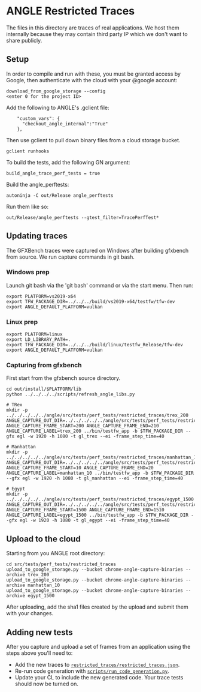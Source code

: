 # ANGLE Restricted Traces

The files in this directory are traces of real applications. We host them
internally because they may contain third party IP which we don't want
to share publicly.

## Setup

In order to compile and run with these, you must be granted access by Google,
then authenticate with the cloud with your @google account:
```
download_from_google_storage --config
<enter 0 for the project ID>
```
Add the following to ANGLE's .gclient file:
```
    "custom_vars": {
      "checkout_angle_internal":"True"
    },
```
Then use gclient to pull down binary files from a cloud storage bucket.
```
gclient runhooks
```
To build the tests, add the following GN argument:
```
build_angle_trace_perf_tests = true
```
Build the angle_perftests:
```
autoninja -C out/Release angle_perftests
```
Run them like so:
```
out/Release/angle_perftests --gtest_filter=TracePerfTest*
```

## Updating traces

The GFXBench traces were captured on Windows after building gfxbench from source. We run capture commands in git bash.

### Windows prep

Launch git bash via the 'git bash' command or via the start menu. Then run:

```
export PLATFORM=vs2019-x64
export TFW_PACKAGE_DIR=../../../build/vs2019-x64/testfw/tfw-dev
export ANGLE_DEFAULT_PLATFORM=vulkan
```

### Linux prep

```
export PLATFORM=linux
export LD_LIBRARY_PATH=.
export TFW_PACKAGE_DIR=../../../build/linux/testfw_Release/tfw-dev
export ANGLE_DEFAULT_PLATFORM=vulkan
```

### Capturing from gfxbench

First start from the gfxbench source directory.

```
cd out/install/$PLATFORM/lib
python ../../../../scripts/refresh_angle_libs.py

# TRex
mkdir -p ../../../../../angle/src/tests/perf_tests/restricted_traces/trex_200
ANGLE_CAPTURE_OUT_DIR=../../../../../angle/src/tests/perf_tests/restricted_traces/trex_200 ANGLE_CAPTURE_FRAME_START=200 ANGLE_CAPTURE_FRAME_END=210 ANGLE_CAPTURE_LABEL=trex_200 ../bin/testfw_app -b $TFW_PACKAGE_DIR --gfx egl -w 1920 -h 1080 -t gl_trex --ei -frame_step_time=40

# Manhattan
mkdir -p ../../../../../angle/src/tests/perf_tests/restricted_traces/manhattan_10
ANGLE_CAPTURE_OUT_DIR=../../../../../angle/src/tests/perf_tests/restricted_traces/manhattan_10 ANGLE_CAPTURE_FRAME_START=10 ANGLE_CAPTURE_FRAME_END=20 ANGLE_CAPTURE_LABEL=manhattan_10 ../bin/testfw_app -b $TFW_PACKAGE_DIR --gfx egl -w 1920 -h 1080 -t gl_manhattan --ei -frame_step_time=40

# Egypt
mkdir -p ../../../../../angle/src/tests/perf_tests/restricted_traces/egypt_1500
ANGLE_CAPTURE_OUT_DIR=../../../../../angle/src/tests/perf_tests/restricted_traces/egypt_1500 ANGLE_CAPTURE_FRAME_START=1500 ANGLE_CAPTURE_FRAME_END=1510 ANGLE_CAPTURE_LABEL=egypt_1500 ../bin/testfw_app -b $TFW_PACKAGE_DIR --gfx egl -w 1920 -h 1080 -t gl_egypt --ei -frame_step_time=40
```

## Upload to the cloud

Starting from you ANGLE root directory:

```
cd src/tests/perf_tests/restricted_traces
upload_to_google_storage.py --bucket chrome-angle-capture-binaries --archive trex_200
upload_to_google_storage.py --bucket chrome-angle-capture-binaries --archive manhattan_10
upload_to_google_storage.py --bucket chrome-angle-capture-binaries --archive egypt_1500
```

After uploading, add the sha1 files created by the upload and submit them with your changes.

## Adding new tests

After you capture and upload a set of frames from an application using the steps above you'll need to:

 * Add the new traces to [`restricted_traces/restricted_traces.json`](restricted_traces.json).
 * Re-run code generation with [`scripts/run_code_generation.py`][run_code_generation].
 * Update your CL to include the new generated code. Your trace tests should now be turned on.

[run_code_generation]: ../../../../scripts/run_code_generation.py
